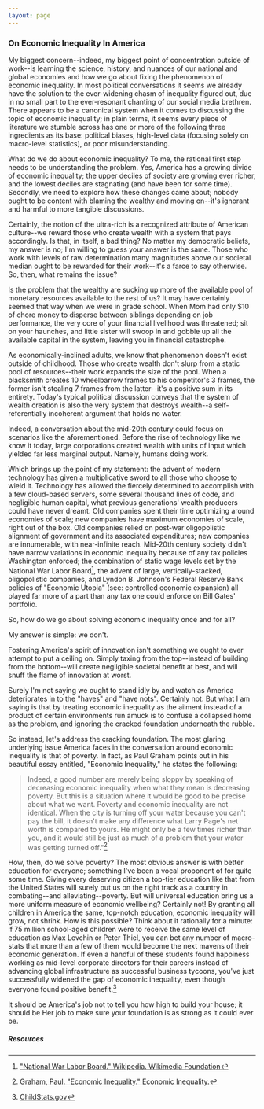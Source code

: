 ```yaml
---
layout: page
---
```


### On Economic Inequality In America

My biggest concern--indeed, my biggest point of concentration outside of work--is learning the science, history, and nuances of our national and global economies and how we go about fixing the phenomenon of economic inequality. In most political conversations it seems we already have the solution to the ever-widening chasm of inequality figured out, due in no small part to the ever-resonant chanting of our social media brethren. There appears to be a canonical system when it comes to discussing the topic of economic inequality; in plain terms, it seems every piece of literature we stumble across has one or more of the following three ingredients as its base: political biases, high-level data (focusing solely on macro-level statistics), or poor misunderstanding.

What do we do about economic inequality? To me, the rational first step needs to be understanding the problem. Yes, America has a growing divide of economic inequality; the upper deciles of society are growing ever richer, and the lowest deciles are stagnating (and have been for some time). Secondly, we need to explore how these changes came about; nobody ought to be content with blaming the wealthy and moving on--it's ignorant and harmful to more tangible discussions.

Certainly, the notion of the ultra-rich is a recognized attribute of American culture--we reward those who create wealth with a system that pays accordingly. Is that, in itself, a bad thing? No matter my democratic beliefs, my answer is no; I'm willing to guess your answer is the same. Those who work with levels of raw determination many magnitudes above our societal median ought to be rewarded for their work--it's a farce to say otherwise. So, then, what remains the issue?

Is the problem that the wealthy are sucking up more of the available pool of monetary resources available to the rest of us? It may have certainly seemed that way when we were in grade school. When Mom had only $10 of chore money to disperse between siblings depending on job performance, the very core of your financial livelihood was threatened; sit on your haunches, and little sister will swoop in and gobble up all the available capital in the system, leaving you in financial catastrophe.

As economically-inclined adults, we know that phenomenon doesn't exist outside of childhood. Those who create wealth don't slurp from a static pool of resources--their work expands the size of the pool. When a blacksmith creates 10 wheelbarrow frames to his competitor's 3 frames, the former isn't stealing 7 frames from the latter--it's a positive sum in its entirety. Today's typical political discussion conveys that the system of wealth creation is also the very system that destroys wealth--a self-referentially incoherent argument that holds no water.

Indeed, a conversation about the mid-20th century could focus on scenarios like the aforementioned. Before the rise of technology like we know it today, large corporations created wealth with units of input which yielded far less marginal output. Namely, humans doing work.

Which brings up the point of my statement: the advent of modern technology has given a multiplicative sword to all those who choose to wield it. Technology has allowed the fiercely determined to accomplish with a few cloud-based servers, some several thousand lines of code, and negligible human capital, what previous generations' wealth producers could have never dreamt. Old companies spent their time optimizing around economies of scale; new companies have maximum economies of scale, right out of the box. Old companies relied on post-war oligopolistic alignment of government and its associated expenditures; new companies are innumerable, with near-infinite reach. Mid-20th century society didn't have narrow variations in economic inequality because of any tax policies Washington enforced; the combination of static wage levels set by the National War Labor Board[^1], the advent of large, vertically-stacked, oligopolistic companies, and Lyndon B. Johnson's Federal Reserve Bank policies of "Economic Utopia" (see: controlled economic expansion) all played far more of a part than any tax one could enforce on Bill Gates' portfolio.

So, how do we go about solving economic inequality once and for all?

My answer is simple: we don't.

Fostering America's spirit of innovation isn't something we ought to ever attempt to put a ceiling on. Simply taxing from the top--instead of building from the bottom--will create negligible societal benefit at best, and will snuff the flame of innovation at worst.

Surely I'm not saying we ought to stand idly by and watch as America deteriorates in to the "haves" and "have nots". Certainly not. But what I am saying is that by treating economic inequality as the ailment instead of a product of certain environments run amuck is to confuse a collapsed home as the problem, and ignoring the cracked foundation underneath the rubble.

So instead, let's address the cracking foundation. The most glaring underlying issue America faces in the conversation around economic inequality is that of poverty. In fact, as Paul Graham points out in his beautiful essay entitled, "Economic Inequality," he states the following:

>Indeed, a good number are merely being sloppy by speaking of decreasing economic inequality when what they mean is decreasing poverty. But this is a situation where it would be good to be precise about what we want. Poverty and economic inequality are not identical. When the city is turning off your water because you can't pay the bill, it doesn't make any difference what Larry Page's net worth is compared to yours. He might only be a few times richer than you, and it would still be just as much of a problem that your water was getting turned off."[^2]

How, then, do we solve poverty? The most obvious answer is with better education for everyone; something I've been a vocal proponent of for quite some time. Giving every deserving citizen a top-tier education like that from the United States will surely put us on the right track as a country in combating--and alleviating--poverty. But will universal education bring us a more uniform measure of economic wellbeing? Certainly not! By granting all children in America the same, top-notch education, economic inequality will grow, not shrink. How is this possible? Think about it rationally for a minute: if 75 million school-aged children were to receive the same level of education as Max Levchin or Peter Thiel, you can bet any number of macro-stats that more than a few of them would become the next mavens of their economic generation. If even a handful of these students found happiness working as mid-level corporate directors for their careers instead of advancing global infrastructure as successful business tycoons, you've just successfully widened the gap of economic inequality, even though everyone found positive benefit.[^3]

It should be America's job not to tell you how high to build your house; it should be Her job to make sure your foundation is as strong as it could ever be.

##### Resources

[^1]: ["National War Labor Board." Wikipedia. Wikimedia Foundation](https://en.wikipedia.org/wiki/National_War_Labor_Board)
[^2]: [Graham, Paul. "Economic Inequality." Economic Inequality.](http://paulgraham.com/ineq.html)
[^3]: [ChildStats.gov](http://www.childstats.gov/AMERICASCHILDREN/tables/pop1.asp)






